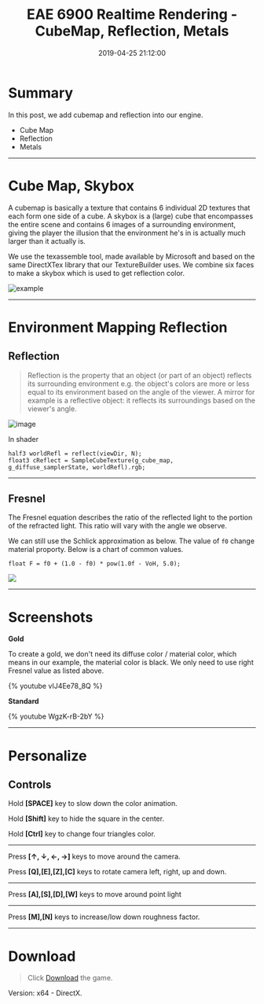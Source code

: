 ﻿---
title: EAE 6900 Realtime Rendering - CubeMap, Reflection, Metals
date: 2019-04-25 21:12:00
tags: 
- Entertainment Arts Engineering 
- Realtime Rendering
- CubeMap
- EAE 6900
categories: 
- Game Engine
- Realtime Rendering
thumbnail: https://i.loli.net/2019/04/26/5cc2864221093.gif
toc: true
---

# Summary 


In this post, we add cubemap and reflection into our engine.

- Cube Map
- Reflection
- Metals



<!--more--> 
---
#  Cube Map, Skybox


A cubemap is basically a texture that contains 6 individual 2D textures that each form one side of a cube. A skybox is a (large) cube that encompasses the entire scene and contains 6 images of a surrounding environment, giving the player the illusion that the environment he's in is actually much larger than it actually is. 

We use the texassemble tool, made available by Microsoft and based on the same DirectXTex library that our TextureBuilder uses.  We combine six faces to make a skybox which is used to get reflection color.

![example](https://learnopengl.com/img/advanced/cubemaps_skybox.png)




----

# Environment Mapping Reflection


## Reflection


> Reflection is the property that an object (or part of an object) reflects its surrounding environment e.g. the object's colors are more or less equal to its environment based on the angle of the viewer. A mirror for example is a reflective object: it reflects its surroundings based on the viewer's angle.



![image](https://learnopengl.com/img/advanced/cubemaps_reflection_theory.png)


In shader

```
half3 worldRefl = reflect(viewDir, N);
float3 cReflect = SampleCubeTexture(g_cube_map, g_diffuse_samplerState, worldRefl).rgb;
```


--------------------- 


## Fresnel


The Fresnel equation describes the ratio of the reflected light to the portion of the refracted light. This ratio will vary with the angle we observe. 

We can still use the Schlick approximation as below. The value of `f0` change material proporty. Below is a chart of common values. 


```
float F = f0 + (1.0 - f0) * pow(1.0f - VoH, 5.0);
```

![](https://i.loli.net/2019/04/26/5cc27adb0b9a1.png)

---


# Screenshots

**Gold**

To create a gold, we don't need its diffuse color / material color, which means in our example, the material color is black. We only need to use right Fresnel value as listed above.

{% youtube vIJ4Ee78_8Q %}

**Standard**

{% youtube WgzK-rB-2bY %}




---


# Personalize

## Controls

Hold **[SPACE]** key to slow down the color animation. 

Hold **[Shift]** key to hide the square in the center.

Hold **[Ctrl]** key to change four triangles color.

---

Press **[↑, ↓, ←, →]** keys to move around the camera. 

Press **[Q],[E],[Z],[C]** keys to rotate camera left, right, up and down.

---


Press **[A],[S],[D],[W]** keys to move around point light

---


Press **[M],[N]** keys to increase/low down roughness factor. 


***
 



# Download

> Click [Download](http://chenmi.ink/dwns/MyGame_A13.zip) the game.

Version: x64 - DirectX.




